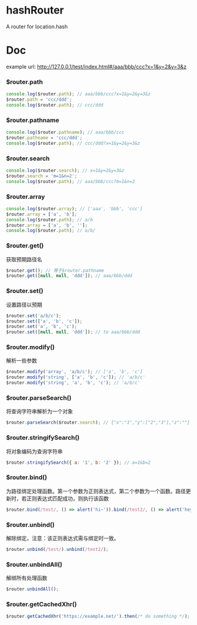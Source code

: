 # hashRouter

A router for location.hash

# Doc

example url: http://127.0.0.1/test/index.html#/aaa/bbb/ccc?x=1&y=2&y=3&z

### \$router.path

```javascript
console.log($router.path); // aaa/bbb/ccc?x=1&y=2&y=3&z
$router.path = 'ccc/ddd';
console.log($router.path); // ccc/ddd
```

### \$router.pathname

```javascript
console.log($router.pathname); // aaa/bbb/ccc
$router.pathname = 'ccc/ddd';
console.log($router.path); // ccc/ddd?x=1&y=2&y=3&z
```

### \$router.search

```javascript
console.log($router.search); // x=1&y=2&y=3&z
$router.search = 'm=1&n=2';
console.log($router.path); // aaa/bbb/ccc?m=1&n=2
```

### \$router.array

```javascript
console.log($router.array); // ['aaa', 'bbb', 'ccc']
$router.array = ['a', 'b'];
console.log($router.path); // a/b
$router.array = ['a', 'b', ''];
console.log($router.path); // a/b/
```

### \$router.get()

获取预期路径名

```javascript
$router.get(); // 等于$router.pathname
$router.get([null, null, 'ddd']); // aaa/bbb/ddd
```

### \$router.set()

设置路径以预期

```javascript
$router.set('a/b/c');
$router.set(['a', 'b', 'c']);
$router.set('a', 'b', 'c');
$router.set([null, null, 'ddd']); // to aaa/bbb/ddd
```

### \$router.modify()

解析一些参数

```javascript
$router.modify('array', 'a/b/c'); // ['a', 'b', 'c']
$router.modify('string', ['a', 'b', 'c']); // 'a/b/c'
$router.modify('string', 'a', 'b', 'c'); // 'a/b/c'
```

### \$router.parseSearch()

将查询字符串解析为一个对象

```javascript
$router.parseSearch($router.search); // {"x":"1","y":["2","3"],"z":""}
```

### \$router.stringifySearch()

将对象编码为查询字符串

```javascript
$router.stringifySearch({ a: '1', b: '2' }); // a=1&b=2
```

### \$router.bind()

为路径绑定处理函数。第一个参数为正则表达式，第二个参数为一个函数。路径更新时，若正则表达式匹配成功，则执行该函数

```javascript
$router.bind(/test/, () => alert('hi~')).bind(/test2/, () => alert('hey~'));
```

### \$router.unbind()

解除绑定。注意：该正则表达式需与绑定时一致。

```javascript
$router.unbind(/test/).unbind(/test2/);
```

### \$router.unbindAll()

解绑所有处理函数

```javascript
$router.unbindAll();
```

### \$router.getCachedXhr()

```javascript
$router.getCachedXhr('https://example.net/').then(/* do something */);
```

